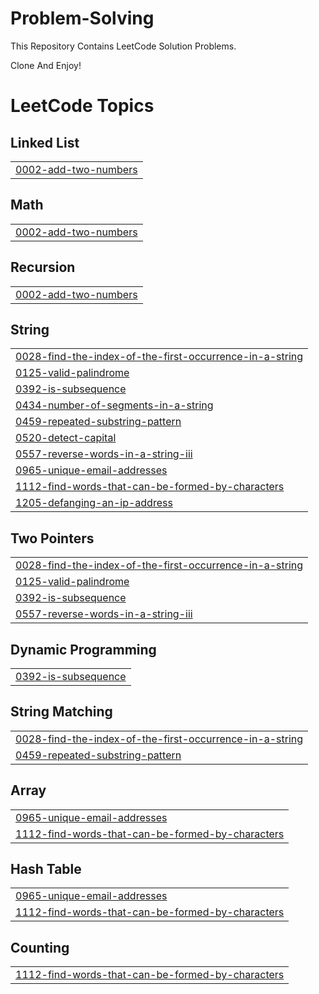 # Problem-Solving
This Repository Contains LeetCode Solution Problems.

Clone And Enjoy!

<!---LeetCode Topics Start-->
# LeetCode Topics
## Linked List
|  |
| ------- |
| [0002-add-two-numbers](https://github.com/Bechir-Marco/ProblemSolving/tree/master/0002-add-two-numbers) |
## Math
|  |
| ------- |
| [0002-add-two-numbers](https://github.com/Bechir-Marco/ProblemSolving/tree/master/0002-add-two-numbers) |
## Recursion
|  |
| ------- |
| [0002-add-two-numbers](https://github.com/Bechir-Marco/ProblemSolving/tree/master/0002-add-two-numbers) |
## String
|  |
| ------- |
| [0028-find-the-index-of-the-first-occurrence-in-a-string](https://github.com/Bechir-Marco/ProblemSolving/tree/master/0028-find-the-index-of-the-first-occurrence-in-a-string) |
| [0125-valid-palindrome](https://github.com/Bechir-Marco/ProblemSolving/tree/master/0125-valid-palindrome) |
| [0392-is-subsequence](https://github.com/Bechir-Marco/ProblemSolving/tree/master/0392-is-subsequence) |
| [0434-number-of-segments-in-a-string](https://github.com/Bechir-Marco/ProblemSolving/tree/master/0434-number-of-segments-in-a-string) |
| [0459-repeated-substring-pattern](https://github.com/Bechir-Marco/ProblemSolving/tree/master/0459-repeated-substring-pattern) |
| [0520-detect-capital](https://github.com/Bechir-Marco/ProblemSolving/tree/master/0520-detect-capital) |
| [0557-reverse-words-in-a-string-iii](https://github.com/Bechir-Marco/ProblemSolving/tree/master/0557-reverse-words-in-a-string-iii) |
| [0965-unique-email-addresses](https://github.com/Bechir-Marco/ProblemSolving/tree/master/0965-unique-email-addresses) |
| [1112-find-words-that-can-be-formed-by-characters](https://github.com/Bechir-Marco/ProblemSolving/tree/master/1112-find-words-that-can-be-formed-by-characters) |
| [1205-defanging-an-ip-address](https://github.com/Bechir-Marco/ProblemSolving/tree/master/1205-defanging-an-ip-address) |
## Two Pointers
|  |
| ------- |
| [0028-find-the-index-of-the-first-occurrence-in-a-string](https://github.com/Bechir-Marco/ProblemSolving/tree/master/0028-find-the-index-of-the-first-occurrence-in-a-string) |
| [0125-valid-palindrome](https://github.com/Bechir-Marco/ProblemSolving/tree/master/0125-valid-palindrome) |
| [0392-is-subsequence](https://github.com/Bechir-Marco/ProblemSolving/tree/master/0392-is-subsequence) |
| [0557-reverse-words-in-a-string-iii](https://github.com/Bechir-Marco/ProblemSolving/tree/master/0557-reverse-words-in-a-string-iii) |
## Dynamic Programming
|  |
| ------- |
| [0392-is-subsequence](https://github.com/Bechir-Marco/ProblemSolving/tree/master/0392-is-subsequence) |
## String Matching
|  |
| ------- |
| [0028-find-the-index-of-the-first-occurrence-in-a-string](https://github.com/Bechir-Marco/ProblemSolving/tree/master/0028-find-the-index-of-the-first-occurrence-in-a-string) |
| [0459-repeated-substring-pattern](https://github.com/Bechir-Marco/ProblemSolving/tree/master/0459-repeated-substring-pattern) |
## Array
|  |
| ------- |
| [0965-unique-email-addresses](https://github.com/Bechir-Marco/ProblemSolving/tree/master/0965-unique-email-addresses) |
| [1112-find-words-that-can-be-formed-by-characters](https://github.com/Bechir-Marco/ProblemSolving/tree/master/1112-find-words-that-can-be-formed-by-characters) |
## Hash Table
|  |
| ------- |
| [0965-unique-email-addresses](https://github.com/Bechir-Marco/ProblemSolving/tree/master/0965-unique-email-addresses) |
| [1112-find-words-that-can-be-formed-by-characters](https://github.com/Bechir-Marco/ProblemSolving/tree/master/1112-find-words-that-can-be-formed-by-characters) |
## Counting
|  |
| ------- |
| [1112-find-words-that-can-be-formed-by-characters](https://github.com/Bechir-Marco/ProblemSolving/tree/master/1112-find-words-that-can-be-formed-by-characters) |
<!---LeetCode Topics End-->